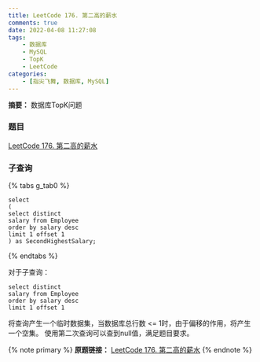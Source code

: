 ```yaml
---
title: LeetCode 176. 第二高的薪水
comments: true
date: 2022-04-08 11:27:08
tags:
    - 数据库
    - MySQL
    - TopK
    - LeetCode
categories:
    - [指尖飞舞, 数据库, MySQL]
---
```

__摘要：__
数据库TopK问题
<!-- more -->


### 题目
[LeetCode 176. 第二高的薪水](https://leetcode-cn.com/problems/second-highest-salary/)

### 子查询

{% tabs g_tab0 %}
<!-- tab MySQL -->
```MySQL
select
(
select distinct
salary from Employee
order by salary desc
limit 1 offset 1
) as SecondHighestSalary;
```
<!-- endtab -->
{% endtabs %}

对于子查询：
```MySQL
select distinct
salary from Employee
order by salary desc
limit 1 offset 1
```
将查询产生一个临时数据集，当数据库总行数 <= 1时，由于偏移的作用，将产生一个空集。
使用第二次查询可以查到null值，满足题目要求。

{% note primary %}
__原题链接：__ [LeetCode 176. 第二高的薪水](https://leetcode-cn.com/problems/second-highest-salary/)
{% endnote %}